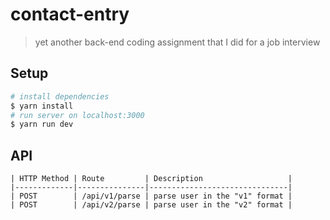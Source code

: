 # contact-entry
> yet another back-end coding assignment that I did for a job interview
## Setup
``` bash
# install dependencies
$ yarn install
# run server on localhost:3000
$ yarn run dev
```
## API
```
| HTTP Method | Route         | Description                   |
|-------------|---------------|-------------------------------|
| POST        | /api/v1/parse | parse user in the "v1" format |
| POST        | /api/v2/parse | parse user in the "v2" format |
```